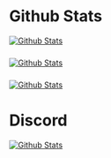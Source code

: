 # Github Stats
[![Github Stats](https://github-readme-stats.vercel.app/api/?username=AlexDeveloperUwU&tcount_private=true&theme=tokyonight&show_icons=true)](https://alexdevuwu.tk)
### 
[![Github Stats](https://github-readme-stats.vercel.app/api/top-langs/?username=AlexDeveloperUwU&tcount_private=true&theme=tokyonight&show_icons=true&layout=compact)](https://alexdevuwu.tk)
### 
[![Github Stats](https://github-readme-stats.vercel.app/api/wakatime?username=AlexDevUwU&theme=tokyonight)](https://alexdevuwu.tk)
###
# Discord
[![Github Stats](https://lanyard-profile-readme.vercel.app/api/419176939497193472?animated=true)](https://discord.com/users/419176939497193472)

